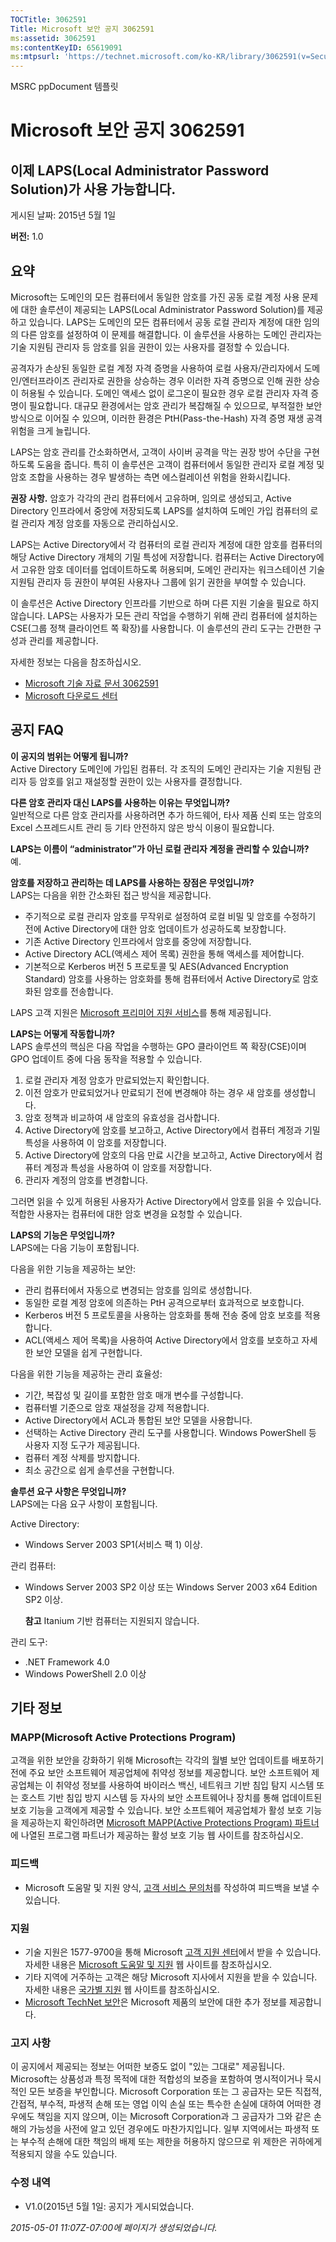```yaml
---
TOCTitle: 3062591
Title: Microsoft 보안 공지 3062591
ms:assetid: 3062591
ms:contentKeyID: 65619091
ms:mtpsurl: 'https://technet.microsoft.com/ko-KR/library/3062591(v=Security.10)'
---
```


MSRC ppDocument 템플릿

Microsoft 보안 공지 3062591
===========================

이제 LAPS(Local Administrator Password Solution)가 사용 가능합니다.
-------------------------------------------------------------------

게시된 날짜: 2015년 5월 1일

**버전:** 1.0

요약
----

<span id="sectionToggle0"></span>
Microsoft는 도메인의 모든 컴퓨터에서 동일한 암호를 가진 공동 로컬 계정 사용 문제에 대한 솔루션이 제공되는 LAPS(Local Administrator Password Solution)를 제공하고 있습니다. LAPS는 도메인의 모든 컴퓨터에서 공동 로컬 관리자 계정에 대한 임의의 다른 암호를 설정하여 이 문제를 해결합니다. 이 솔루션을 사용하는 도메인 관리자는 기술 지원팀 관리자 등 암호를 읽을 권한이 있는 사용자를 결정할 수 있습니다.

공격자가 손상된 동일한 로컬 계정 자격 증명을 사용하여 로컬 사용자/관리자에서 도메인/엔터프라이즈 관리자로 권한을 상승하는 경우 이러한 자격 증명으로 인해 권한 상승이 허용될 수 있습니다. 도메인 액세스 없이 로그온이 필요한 경우 로컬 관리자 자격 증명이 필요합니다. 대규모 환경에서는 암호 관리가 복잡해질 수 있으므로, 부적절한 보안 방식으로 이어질 수 있으며, 이러한 환경은 PtH(Pass-the-Hash) 자격 증명 재생 공격 위험을 크게 늘립니다.

LAPS는 암호 관리를 간소화하면서, 고객이 사이버 공격을 막는 권장 방어 수단을 구현하도록 도움을 줍니다. 특히 이 솔루션은 고객이 컴퓨터에서 동일한 관리자 로컬 계정 및 암호 조합을 사용하는 경우 발생하는 측면 에스컬레이션 위험을 완화시킵니다.

**권장 사항.** 암호가 각각의 관리 컴퓨터에서 고유하며, 임의로 생성되고, Active Directory 인프라에서 중앙에 저장되도록 LAPS를 설치하여 도메인 가입 컴퓨터의 로컬 관리자 계정 암호를 자동으로 관리하십시오.

LAPS는 Active Directory에서 각 컴퓨터의 로컬 관리자 계정에 대한 암호를 컴퓨터의 해당 Active Directory 개체의 기밀 특성에 저장합니다. 컴퓨터는 Active Directory에서 고유한 암호 데이터를 업데이트하도록 허용되며, 도메인 관리자는 워크스테이션 기술 지원팀 관리자 등 권한이 부여된 사용자나 그룹에 읽기 권한을 부여할 수 있습니다.

이 솔루션은 Active Directory 인프라를 기반으로 하며 다른 지원 기술을 필요로 하지 않습니다. LAPS는 사용자가 모든 관리 작업을 수행하기 위해 관리 컴퓨터에 설치하는 CSE(그룹 정책 클라이언트 쪽 확장)를 사용합니다. 이 솔루션의 관리 도구는 간편한 구성과 관리를 제공합니다.

자세한 정보는 다음을 참조하십시오.

-   [Microsoft 기술 자료 문서 3062591](https://support.microsoft.com/ko-kr/kb/3062591)
-   [Microsoft 다운로드 센터](https://www.microsoft.com/download/details.aspx?familyid=6e424d9b-e6dd-41c8-8523-6818fc2f07ec)

공지 FAQ
--------

<span id="sectionToggle1"></span>
**이 공지의 범위는 어떻게 됩니까?**  
Active Directory 도메인에 가입된 컴퓨터. 각 조직의 도메인 관리자는 기술 지원팀 관리자 등 암호를 읽고 재설정할 권한이 있는 사용자를 결정합니다.

**다른 암호 관리자 대신 LAPS를 사용하는 이유는 무엇입니까?**  
일반적으로 다른 암호 관리자를 사용하려면 추가 하드웨어, 타사 제품 신뢰 또는 암호의 Excel 스프레드시트 관리 등 기타 안전하지 않은 방식 이용이 필요합니다.

**LAPS는 이름이 “administrator”가 아닌 로컬 관리자 계정을 관리할 수 있습니까?**  
예.

**암호를 저장하고 관리하는 데 LAPS를 사용하는 장점은 무엇입니까?**  
LAPS는 다음을 위한 간소화된 접근 방식을 제공합니다.

-   주기적으로 로컬 관리자 암호를 무작위로 설정하여 로컬 비밀 및 암호를 수정하기 전에 Active Directory에 대한 암호 업데이트가 성공하도록 보장합니다.
-   기존 Active Directory 인프라에서 암호를 중앙에 저장합니다.
-   Active Directory ACL(액세스 제어 목록) 권한을 통해 액세스를 제어합니다.
-   기본적으로 Kerberos 버전 5 프로토콜 및 AES(Advanced Encryption Standard) 암호를 사용하는 암호화를 통해 컴퓨터에서 Active Directory로 암호화된 암호를 전송합니다.

LAPS 고객 지원은 [Microsoft 프리미어 지원 서비스](https://www.microsoft.com/en-us/microsoftservices/support.aspx)를 통해 제공됩니다.

**LAPS는 어떻게 작동합니까?**  
LAPS 솔루션의 핵심은 다음 작업을 수행하는 GPO 클라이언트 쪽 확장(CSE)이며 GPO 업데이트 중에 다음 동작을 적용할 수 있습니다.

1.  로컬 관리자 계정 암호가 만료되었는지 확인합니다.
2.  이전 암호가 만료되었거나 만료되기 전에 변경해야 하는 경우 새 암호를 생성합니다.
3.  암호 정책과 비교하여 새 암호의 유효성을 검사합니다.
4.  Active Directory에 암호를 보고하고, Active Directory에서 컴퓨터 계정과 기밀 특성을 사용하여 이 암호를 저장합니다.
5.  Active Directory에 암호의 다음 만료 시간을 보고하고, Active Directory에서 컴퓨터 계정과 특성을 사용하여 이 암호를 저장합니다.
6.  관리자 계정의 암호를 변경합니다.

그러면 읽을 수 있게 허용된 사용자가 Active Directory에서 암호를 읽을 수 있습니다. 적합한 사용자는 컴퓨터에 대한 암호 변경을 요청할 수 있습니다.

**LAPS의 기능은 무엇입니까?**  
LAPS에는 다음 기능이 포함됩니다.

다음을 위한 기능을 제공하는 보안:

-   관리 컴퓨터에서 자동으로 변경되는 암호를 임의로 생성합니다.
-   동일한 로컬 계정 암호에 의존하는 PtH 공격으로부터 효과적으로 보호합니다.
-   Kerberos 버전 5 프로토콜을 사용하는 암호화를 통해 전송 중에 암호 보호를 적용합니다.
-   ACL(액세스 제어 목록)을 사용하여 Active Directory에서 암호를 보호하고 자세한 보안 모델을 쉽게 구현합니다.

다음을 위한 기능을 제공하는 관리 효율성:

-   기간, 복잡성 및 길이를 포함한 암호 매개 변수를 구성합니다.
-   컴퓨터별 기준으로 암호 재설정을 강제 적용합니다.
-   Active Directory에서 ACL과 통합된 보안 모델을 사용합니다.
-   선택하는 Active Directory 관리 도구를 사용합니다. Windows PowerShell 등 사용자 지정 도구가 제공됩니다.
-   컴퓨터 계정 삭제를 방지합니다.
-   최소 공간으로 쉽게 솔루션을 구현합니다.

**솔루션 요구 사항은 무엇입니까?**  
LAPS에는 다음 요구 사항이 포함됩니다.

Active Directory:

-   Windows Server 2003 SP1(서비스 팩 1) 이상.

관리 컴퓨터:

-   Windows Server 2003 SP2 이상 또는 Windows Server 2003 x64 Edition SP2 이상.

    **참고** Itanium 기반 컴퓨터는 지원되지 않습니다.

관리 도구:

-   .NET Framework 4.0
-   Windows PowerShell 2.0 이상

기타 정보
---------

<span id="sectionToggle2"></span>
### MAPP(Microsoft Active Protections Program)

고객을 위한 보안을 강화하기 위해 Microsoft는 각각의 월별 보안 업데이트를 배포하기 전에 주요 보안 소프트웨어 제공업체에 취약성 정보를 제공합니다. 보안 소프트웨어 제공업체는 이 취약성 정보를 사용하여 바이러스 백신, 네트워크 기반 침입 탐지 시스템 또는 호스트 기반 침입 방지 시스템 등 자사의 보안 소프트웨어나 장치를 통해 업데이트된 보호 기능을 고객에게 제공할 수 있습니다. 보안 소프트웨어 제공업체가 활성 보호 기능을 제공하는지 확인하려면 [Microsoft MAPP(Active Protections Program) 파트너](http://technet.microsoft.com/ko-kr/security/dn467918)에 나열된 프로그램 파트너가 제공하는 활성 보호 기능 웹 사이트를 참조하십시오.

### 피드백

-   Microsoft 도움말 및 지원 양식, [고객 서비스 문의처](http://support.microsoft.com/ko-kr/kb/?scid=sw;en;1257&amp;showpage=1&amp;ws=technet&amp;sd=tech)를 작성하여 피드백을 보낼 수 있습니다.

### 지원

-   기술 지원은 1577-9700을 통해 Microsoft [고객 지원 센터](https://support.microsoft.com/ko-kr/gp/gp_security_main)에서 받을 수 있습니다. 자세한 내용은 [Microsoft 도움말 및 지원](https://support.microsoft.com/ko-kr) 웹 사이트를 참조하십시오.
-   기타 지역에 거주하는 고객은 해당 Microsoft 지사에서 지원을 받을 수 있습니다. 자세한 내용은 [국가별 지원](http://go.microsoft.com/fwlink/?linkid=21155) 웹 사이트를 참조하십시오.
-   [Microsoft TechNet 보안](http://technet.microsoft.com/ko-kr/security/default.aspx)은 Microsoft 제품의 보안에 대한 추가 정보를 제공합니다.

### 고지 사항

이 공지에서 제공되는 정보는 어떠한 보증도 없이 "있는 그대로" 제공됩니다. Microsoft는 상품성과 특정 목적에 대한 적합성의 보증을 포함하여 명시적이거나 묵시적인 모든 보증을 부인합니다. Microsoft Corporation 또는 그 공급자는 모든 직접적, 간접적, 부수적, 파생적 손해 또는 영업 이익 손실 또는 특수한 손실에 대하여 어떠한 경우에도 책임을 지지 않으며, 이는 Microsoft Corporation과 그 공급자가 그와 같은 손해의 가능성을 사전에 알고 있던 경우에도 마찬가지입니다. 일부 지역에서는 파생적 또는 부수적 손해에 대한 책임의 배제 또는 제한을 허용하지 않으므로 위 제한은 귀하에게 적용되지 않을 수도 있습니다.

### 수정 내역

-   V1.0(2015년 5월 1일: 공지가 게시되었습니다.

*2015-05-01 11:07Z-07:00에 페이지가 생성되었습니다.*
